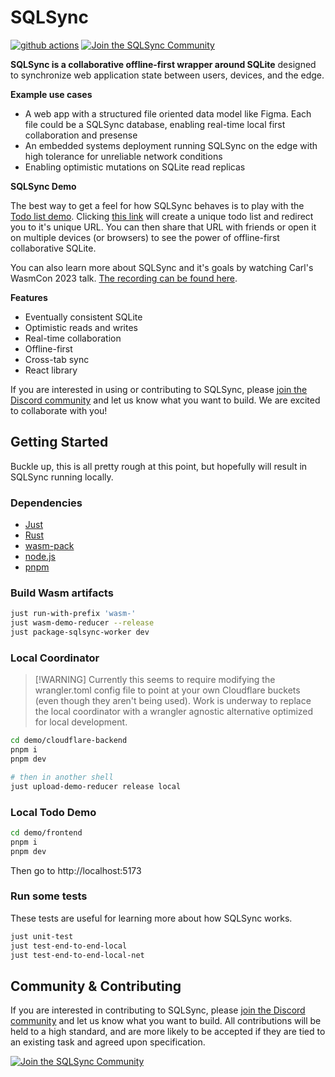 # SQLSync

[![github actions](https://github.com/orbitinghail/sqlsync/actions/workflows/actions.yaml/badge.svg?branch=main)](https://github.com/orbitinghail/sqlsync/actions?query=branch%3Amain)
[![Join the SQLSync Community](https://discordapp.com/api/guilds/1149205110262595634/widget.png?style=shield)][discord]

**SQLSync is a collaborative offline-first wrapper around SQLite** designed to synchronize web
application state between users, devices, and the edge.

**Example use cases**

- A web app with a structured file oriented data model like Figma. Each file could be a SQLSync
  database, enabling real-time local first collaboration and presense
- An embedded systems deployment running SQLSync on the edge with high tolerance for unreliable
  network conditions
- Enabling optimistic mutations on SQLite read replicas

**SQLSync Demo**

The best way to get a feel for how SQLSync behaves is to play with the
[Todo list demo](https://sqlsync-todo.pages.dev/). Clicking
[this link](https://sqlsync-todo.pages.dev/) will create a unique todo list and redirect you to it's
unique URL. You can then share that URL with friends or open it on multiple devices (or browsers) to
see the power of offline-first collaborative SQLite.

You can also learn more about SQLSync and it's goals by watching Carl's WasmCon 2023 talk.
[The recording can be found here](https://youtu.be/oLYda9jmNpk?si=7BBBdLxEj9ZQ4OvS).

**Features**

- Eventually consistent SQLite
- Optimistic reads and writes
- Real-time collaboration
- Offline-first
- Cross-tab sync
- React library

If you are interested in using or contributing to SQLSync, please [join the Discord
community][discord] and let us know what you want to build. We are excited to collaborate with you!

## Getting Started

Buckle up, this is all pretty rough at this point, but hopefully will result in SQLSync running
locally.

### Dependencies

- [Just](https://github.com/casey/just)
- [Rust](https://www.rust-lang.org/)
- [wasm-pack](https://rustwasm.github.io/wasm-pack/)
- [node.js](https://nodejs.org/en)
- [pnpm](https://pnpm.io/)

### Build Wasm artifacts

```bash
just run-with-prefix 'wasm-'
just wasm-demo-reducer --release
just package-sqlsync-worker dev
```

### Local Coordinator

> [!WARNING] Currently this seems to require modifying the wrangler.toml config file to point at
> your own Cloudflare buckets (even though they aren't being used). Work is underway to replace the
> local coordinator with a wrangler agnostic alternative optimized for local development.

```bash
cd demo/cloudflare-backend
pnpm i
pnpm dev

# then in another shell
just upload-demo-reducer release local
```

### Local Todo Demo

```bash
cd demo/frontend
pnpm i
pnpm dev
```

Then go to http://localhost:5173

### Run some tests

These tests are useful for learning more about how SQLSync works.

```bash
just unit-test
just test-end-to-end-local
just test-end-to-end-local-net
```

## Community & Contributing

If you are interested in contributing to SQLSync, please [join the Discord community][discord] and
let us know what you want to build. All contributions will be held to a high standard, and are more
likely to be accepted if they are tied to an existing task and agreed upon specification.

[![Join the SQLSync Community](https://discordapp.com/api/guilds/1149205110262595634/widget.png?style=banner2)][discord]

[discord]: https://discord.gg/etFk2N9nzC
